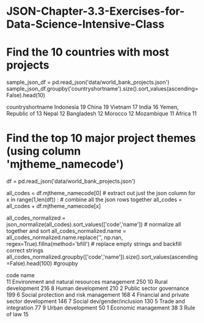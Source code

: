 # JSON-Chapter-3.3-Exercises-for-Data-Science-Intensive-Class


# Find the 10 countries with most projects
sample_json_df = pd.read_json('data/world_bank_projects.json')
sample_json_df.groupby('countryshortname').size().sort_values(ascending=False).head(10)

countryshortname
Indonesia             19
China                 19
Vietnam               17
India                 16
Yemen, Republic of    13
Nepal                 12
Bangladesh            12
Morocco               12
Mozambique            11
Africa                11





# Find the top 10 major project themes (using column 'mjtheme_namecode')
df = pd.read_json('data/world_bank_projects.json')

all_codes = df.mjtheme_namecode[0]    # extract out just the json column
for x in range(1,len(df)) :           # combine all the json rows together
    all_codes = all_codes + df.mjtheme_namecode[x]  
    
all_codes_normalized = json_normalize(all_codes).sort_values(['code','name']) # normalize all together and sort
all_codes_normalized.name = all_codes_normalized.name.replace('', np.nan, regex=True).fillna(method='bfill') # replace empty strings and backfill correct strings
all_codes_normalized.groupby(['code','name']).size().sort_values(ascending=False).head(100)  #groupby

code  name                                        
11    Environment and natural resources management    250
10    Rural development                               216
8     Human development                               210
2     Public sector governance                        199
6     Social protection and risk management           168
4     Financial and private sector development        146
7     Social dev/gender/inclusion                     130
5     Trade and integration                            77
9     Urban development                                50
1     Economic management                              38
3     Rule of law                                      15



